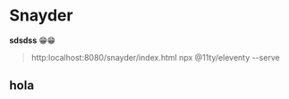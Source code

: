 
# Snayder

**sdsdss** 😁😁
>http:localhost:8080/snayder/index.html
npx @11ty/eleventy --serve

##  hola